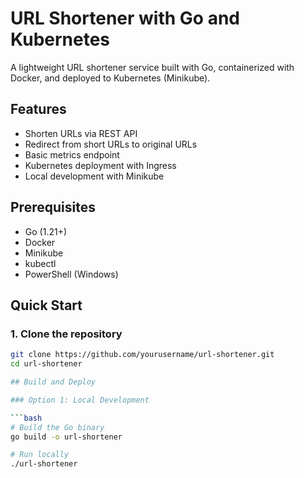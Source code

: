 # URL Shortener with Go and Kubernetes

A lightweight URL shortener service built with Go, containerized with Docker, and deployed to Kubernetes (Minikube).

## Features

- Shorten URLs via REST API
- Redirect from short URLs to original URLs
- Basic metrics endpoint
- Kubernetes deployment with Ingress
- Local development with Minikube

## Prerequisites

- Go (1.21+)
- Docker
- Minikube
- kubectl
- PowerShell (Windows)

## Quick Start

### 1. Clone the repository

```bash
git clone https://github.com/yourusername/url-shortener.git
cd url-shortener

## Build and Deploy

### Option 1: Local Development

```bash
# Build the Go binary
go build -o url-shortener

# Run locally
./url-shortener
